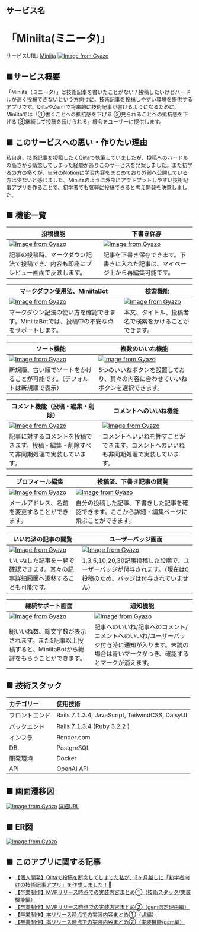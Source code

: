 ## サービス名
# 「Miniita(ミニータ)」

サービスURL: [Miniita](https://www.miniita.com/)
[![Image from Gyazo](https://i.gyazo.com/f9acd6ce27eb2065aac3cfb78aee5c24.png)](https://gyazo.com/f9acd6ce27eb2065aac3cfb78aee5c24)

## ■サービス概要
「Miniita（ミニータ）」は技術記事を書いたことがない / 投稿したいけどハードルが高く投稿できないという方向けに、技術記事を投稿しやすい環境を提供するアプリです。QiitaやZennで将来的に技術記事が書けるようになるために、Miniitaでは「①書くことへの抵抗感を下げる ②見られることへの抵抗感を下げる ③継続して投稿を続けられる」機会をユーザーに提供します。

## ■ このサービスへの思い・作りたい理由
私自身、技術記事を投稿したくQiitaで執筆していましたが、投稿へのハードルの高さから断念してしまった経験がありこのサービスを発案しました。また初学者の方の多くが、自分のNotionに学習内容をまとめており外部へ公開している方は少ないと感じました。Miniitaのように外部にアウトプットしやすい技術記事アプリを作ることで、初学者でも気軽に投稿できると考え開発を決意しました。 

## ■ 機能一覧
| 投稿機能 | 下書き保存 |
| ---- | ---- |
| [![Image from Gyazo](https://i.gyazo.com/0c654800484b6cff857e9575ac91a901.gif)](https://gyazo.com/0c654800484b6cff857e9575ac91a901) | [![Image from Gyazo](https://i.gyazo.com/4e437c2da57f2fef9f24e05d74d1993a.gif)](https://gyazo.com/4e437c2da57f2fef9f24e05d74d1993a) |
| 記事の投稿時、マークダウン記法で投稿でき、内容も即座にプレビュー画面で反映します。 | 記事を下書き保存できます。下書きに入れた記事は、マイページ上から再編集可能です。 |

| マークダウン使用法、MiniitaBot | 検索機能 |
| ---- | ---- |
| [![Image from Gyazo](https://i.gyazo.com/68eba5d7981751432942741a2bd72f48.gif)](https://gyazo.com/68eba5d7981751432942741a2bd72f48) | [![Image from Gyazo](https://i.gyazo.com/037717ebb5472efcc73ff8ebd20af42e.gif)](https://gyazo.com/037717ebb5472efcc73ff8ebd20af42e) |
| マークダウン記法の使い方を確認できます。MiniitaBotでは、投稿中の不安な点をサポートします。 | 本文、タイトル、投稿者名で検索をかけることができます。 |

| ソート機能 | 複数のいいね機能 |
| ---- | ---- |
| [![Image from Gyazo](https://i.gyazo.com/4c3a71bb6c7d29ccc648e07c2d72d5db.gif)](https://gyazo.com/4c3a71bb6c7d29ccc648e07c2d72d5db) | [![Image from Gyazo](https://i.gyazo.com/3d0530d6f5847a14ea8ff38effcbe72f.gif)](https://gyazo.com/3d0530d6f5847a14ea8ff38effcbe72f) |
| 新規順、古い順でソートをかけることが可能です。（デフォルトは新規順で表示） | 5つのいいねボタンを設置しており、其々の内容に合わせていいねボタンを選択できます。 |

| コメント機能（投稿・編集・削除） | コメントへのいいね機能 |
| ---- | ---- |
| [![Image from Gyazo](https://i.gyazo.com/347345494e63c2976ca550f59e808b1a.gif)](https://gyazo.com/347345494e63c2976ca550f59e808b1a) | [![Image from Gyazo](https://i.gyazo.com/55cf230876aba80ad9f1b6d6a59b7e0b.gif)](https://gyazo.com/55cf230876aba80ad9f1b6d6a59b7e0b) |
| 記事に対するコメントを投稿できます。投稿・編集・削除すべて非同期処理で実装しています。 | コメントへいいねを押すことができます。コメントへのいいねも非同期処理で実装しています。 |

| プロフィール編集 | 投稿済、下書き記事の閲覧 |
| ---- | ---- |
| [![Image from Gyazo](https://i.gyazo.com/2c0e629e13188ceefd7ba5e37ed09c9b.gif)](https://gyazo.com/2c0e629e13188ceefd7ba5e37ed09c9b) | [![Image from Gyazo](https://i.gyazo.com/0698cfa63127d9ed6160f7c6a109501d.gif)](https://gyazo.com/0698cfa63127d9ed6160f7c6a109501d) |
| メールアドレス、名前を変更することができます。 | 自分の投稿した記事、下書きした記事を確認できます。ここから詳細・編集ページに飛ぶことができます。 |

| いいね済の記事の閲覧 | ユーザーバッジ画面 |
| ---- | ---- |
| [![Image from Gyazo](https://i.gyazo.com/fa890247407c5cdf5034bde7cb1ff23e.gif)](https://gyazo.com/fa890247407c5cdf5034bde7cb1ff23e) | [![Image from Gyazo](https://i.gyazo.com/e1d10bfaaf82575fa66b72f1ae3c83e0.gif)](https://gyazo.com/e1d10bfaaf82575fa66b72f1ae3c83e0) |
| いいねした記事を一覧で確認できます。其々の記事詳細画面へ遷移することも可能です。 | 1,3,5,10,20,30記事投稿した段階で、ユーザーバッジが付与されます。（現在は0投稿のため、バッジは付与されていません） |

| 継続サポート画面 | 通知機能 |
| ---- | ---- |
| [![Image from Gyazo](https://i.gyazo.com/d17d9e5818e91e94c8b60c9ae9a961f5.gif)](https://gyazo.com/d17d9e5818e91e94c8b60c9ae9a961f5) | [![Image from Gyazo](https://i.gyazo.com/43606bedd6acb3a9062e8e7638088db4.gif)](https://gyazo.com/43606bedd6acb3a9062e8e7638088db4) |
| 総いいね数、総文字数が表示されます。また5記事以上投稿すると、MiniitaBotから総評をもらうことができます。 | 記事へのいいね/記事へのコメント/コメントへのいいね/ユーザーバッジ付与時に通知が入ります。未読の場合は青いマークがつき、確認するとマークが消えます。 |


## ■ 技術スタック
| カテゴリー | 使用技術 |
:----|:----
| フロントエンド | Rails 7.1.3.4, JavaScript, TailwindCSS, DaisyUI |
| バックエンド | Rails 7.1.3.4 (Ruby 3.2.2 )  |
| インフラ | Render.com |
| DB | PostgreSQL |
| 開発環境 | Docker |
| API | OpenAI API |

## ■ 画面遷移図
[![Image from Gyazo](https://i.gyazo.com/34c04c8da0b7ff0962f35b77788c4c46.png)](https://gyazo.com/34c04c8da0b7ff0962f35b77788c4c46)
[詳細URL](https://www.figma.com/design/fMNLgmhX0WqSTmgvktCdX7/%E7%94%BB%E9%9D%A2%E9%81%B7%E7%A7%BB%E5%9B%B3?node-id=0-1&t=t2RMkBAHQU4VD4Mv-1)

## ■ ER図
[![Image from Gyazo](https://i.gyazo.com/7bd85e65299881047e42a7ab8931c529.png)](https://gyazo.com/7bd85e65299881047e42a7ab8931c529)

## ■ このアプリに関する記事
- [【個人開発】Qiitaで投稿を断念してしまった私が、3ヶ月越しに「初学者向けの技術記事アプリ」を作成しました！💐](https://qiita.com/s17w09/items/0abf0be66cdd973425cc)
- [【卒業制作】MVPリリース時点での実装内容まとめ①（技術スタック/実装機能編）](https://zenn.dev/s17w09/articles/3741fdb9480487)
- [【卒業制作】MVPリリース時点での実装内容まとめ②（gem選定理由編）](https://zenn.dev/s17w09/articles/fc1ff4102ac220)
- [【卒業制作】本リリース時点での実装内容まとめ①（UI編）](https://zenn.dev/s17w09/articles/8ea5ed9c88b2c4)
- [【卒業制作】本リリース時点での実装内容まとめ②（実装機能/gem編）](https://zenn.dev/s17w09/articles/1ae1751d47a82c)